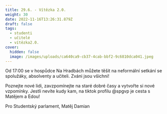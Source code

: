 ```yaml
---
title: 29.6. - Vítězka 2.0.
weight: 30
date: 2022-11-16T13:26:31.879Z
draft: false
tags:
  - studenti
  - učitelé
  - vítězka2.0.
cover:
  hidden: false
  image: /images/uploads/ca640ca9-cb37-4cab-bbf2-9c6810dca041.jpeg
---
```

<!--StartFragment-->

Od 17:00 se v hospůdce Na Hradbách můžete těšit na neformální setkání se spolužáky, absolventy a učiteli. Zváni jsou všichni!

Poznejte nové lidi, zavzpomínejte na staré dobré časy a vytvořte si nové vzpomínky. Jestli nevíte kudy kam, na tiktok profilu @spgvp je cesta s Matějem a Edou!

Pro Studentský parlament, Matěj Damian



<!--EndFragment-->
